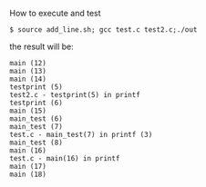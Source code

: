 How to execute and test
```
$ source add_line.sh; gcc test.c test2.c;./out
```

the result will be:
```
main (12)
main (13)
main (14)
testprint (5)
test2.c - testprint(5) in printf 
testprint (6)
main (15)
main_test (6)
main_test (7)
test.c - main_test(7) in printf (3)
main_test (8)
main (16)
test.c - main(16) in printf 
main (17)
main (18)
```
